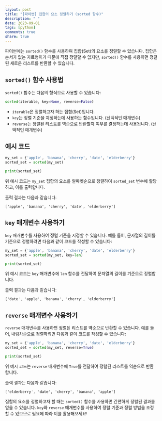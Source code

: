 ```yaml
---
layout: post
title: "[파이썬] 집합의 요소 정렬하기 (sorted 함수)"
description: " "
date: 2023-09-01
tags: [python]
comments: true
share: true
---
```


파이썬에는 `sorted()` 함수를 사용하여 집합(Set)의 요소를 정렬할 수 있습니다. 집합은 순서가 없는 자료형이기 때문에 직접 정렬할 수 없지만, `sorted()` 함수를 사용하면 정렬된 새로운 리스트를 반환할 수 있습니다.

## `sorted()` 함수 사용법

`sorted()` 함수는 다음의 형식으로 사용할 수 있습니다:

```python
sorted(iterable, key=None, reverse=False)
```

- `iterable`은 정렬하고자 하는 집합(Set)입니다.
- `key`는 정렬 기준을 지정하는데 사용하는 함수입니다. (선택적인 매개변수)
- `reverse`는 정렬된 리스트를 역순으로 반환할지 여부를 결정하는데 사용됩니다. (선택적인 매개변수)

## 예시 코드

```python
my_set = {'apple', 'banana', 'cherry', 'date', 'elderberry'}
sorted_set = sorted(my_set)

print(sorted_set)
```

위 예시 코드는 `my_set` 집합의 요소를 알파벳순으로 정렬하여 `sorted_set` 변수에 할당하고, 이를 출력합니다.

출력 결과는 다음과 같습니다:

```output
['apple', 'banana', 'cherry', 'date', 'elderberry']
```

## `key` 매개변수 사용하기

`key` 매개변수를 사용하여 정렬 기준을 지정할 수 있습니다. 예를 들어, 문자열의 길이를 기준으로 정렬하려면 다음과 같이 코드를 작성할 수 있습니다:

```python
my_set = {'apple', 'banana', 'cherry', 'date', 'elderberry'}
sorted_set = sorted(my_set, key=len)

print(sorted_set)
```

위 예시 코드는 `key` 매개변수에 `len` 함수를 전달하여 문자열의 길이를 기준으로 정렬합니다.

출력 결과는 다음과 같습니다:

```output
['date', 'apple', 'banana', 'cherry', 'elderberry']
```

## `reverse` 매개변수 사용하기

`reverse` 매개변수를 사용하면 정렬된 리스트를 역순으로 반환할 수 있습니다. 예를 들어, 내림차순으로 정렬하려면 다음과 같이 코드를 작성할 수 있습니다:

```python
my_set = {'apple', 'banana', 'cherry', 'date', 'elderberry'}
sorted_set = sorted(my_set, reverse=True)

print(sorted_set)
```

위 예시 코드는 `reverse` 매개변수에 `True`를 전달하여 정렬된 리스트를 역순으로 반환합니다.

출력 결과는 다음과 같습니다:

```output
['elderberry', 'date', 'cherry', 'banana', 'apple']
```

집합의 요소를 정렬하고자 할 때는 `sorted()` 함수를 사용하면 간편하게 정렬된 결과를 얻을 수 있습니다. `key`와 `reverse` 매개변수를 사용하여 정렬 기준과 정렬 방법을 조정할 수 있으므로 필요에 따라 이를 활용해보세요!